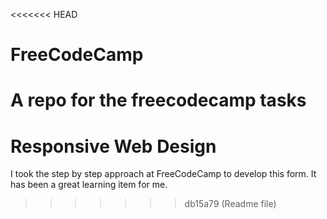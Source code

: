 <<<<<<< HEAD
# FreeCodeCamp
A repo for the freecodecamp tasks
=======
# Responsive Web Design
I took the step by step approach at FreeCodeCamp to develop this form. It has been a great learning item for me.
>>>>>>> db15a79 (Readme file)
